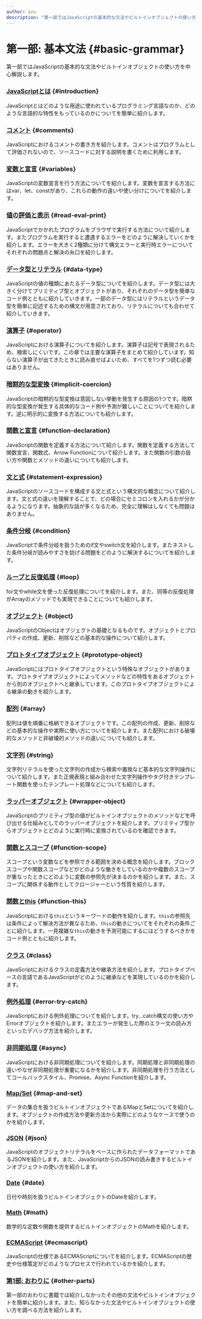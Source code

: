 ```yaml
---
author: azu
description: "第一部ではJavaScriptの基本的な文法やビルトインオブジェクトの使い方についてを紹介します。第一部で学ぶ内容の殆どはECMAScriptで定義された内容となります。そのため、流行に左右されにくい知識を学ぶことになります。"
---
```


# 第一部: 基本文法 {#basic-grammar}

第一部ではJavaScriptの基本的な文法やビルトインオブジェクトの使い方を中心解説します。

### [JavaScriptとは](introduction/README.md) {#introduction}

JavaScriptとはどのような用途に使われているプログラミング言語なのか、どのような言語的な特性をもっているのかについてを簡単に紹介します。

### [コメント](comments/README.md) {#comments}

JavaScriptにおけるコメントの書き方を紹介します。コメントはプログラムとして評価されないので、ソースコードに対する説明を書くために利用します。

### [変数と宣言](variables/README.md) {#variables}

JavaScriptの変数宣言を行う方法についてを紹介します。変数を宣言する方法にはvar、let、constがあり、これらの動作の違いや使い分けについてを紹介します。

### [値の評価と表示](read-eval-print/README.md) {#read-eval-print}

JavaScriptでかかれたプログラムをブラウザで実行する方法について紹介します。またプログラムを実行すると遭遇するエラーをどのように解決していくかを紹介します。エラーを大きく2種類に分けて構文エラーと実行時エラーについてそれぞれの問題点と解決の糸口を紹介します。

### [データ型とリテラル](data-type/README.md) {#data-type}

JavaScriptの値の種類にあたるデータ型についてを紹介します。データ型には大きく分けてプリミティブ型とオブジェクトがあり、それぞれのデータ型を簡単なコード例とともに紹介していきます。一部のデータ型にはリテラルというデータ型を簡単に記述するための構文が用意されており、リテラルについても合わせて紹介していきます。

### [演算子](operator/README.md) {#operator}

JavaScriptにおける演算子についてを紹介します。演算子は記号で表現されるため、検索しにくいです。この章では主要な演算子をまとめて紹介しています。知らない演算子が出てきたときに読み直せばよいため、すべてを1つずつ読む必要はありません。

### [暗黙的な型変換](implicit-coercion/README.md) {#implicit-coercion}

JavaScriptの暗黙的な型変換は意図しない挙動を発生する原因の1つです。暗黙的な型変換が発生する具体的なコード例や予測が難しいことについてを紹介します。逆に明示的に変換する方法についても紹介します。

### [関数と宣言](function-declaration/README.md) {#function-declaration}

JavaScriptの関数を定義する方法について紹介します。関数を定義する方法して関数宣言、関数式、Arrow Functionについて紹介します。また関数の引数の扱い方や関数とメソッドの違いについても紹介します。

### [文と式](statement-expression/README.md) {#statement-expression}

JavaScriptのソースコードを構成する文と式という構文的な概念について紹介します。文と式の違いを理解することで、どの場合にセミコロンを入れるかが分かるようになります。抽象的な話が多くなるため、完全に理解はしなくても問題はありません。

### [条件分岐](condition/README.md) {#condition}

JavaScriptで条件分岐を扱うためのif文やswitch文を紹介します。またネストした条件分岐が読みやすさを妨げる問題をどのように解決するについてを紹介します。

### [ループと反復処理](loop/README.md) {#loop}

for文やwhile文を使った反復処理についてを紹介します。また、同等の反復処理がArrayのメソッドでも実現できることについても紹介します。

### [オブジェクト](object/README.md) {#object}

JavaScriptのObjectはオブジェクトの基礎となるものです。オブジェクトとプロパティの作成、更新、削除などの基本的な操作について紹介します。

### [プロトタイプオブジェクト](prototype-object/README.md) {#prototype-object}

JavaScriptにはプロトタイプオブジェクトという特殊なオブジェクトがあります。プロトタイプオブジェクトによってメソッドなどの特性をあるオブジェクトから別のオブジェクトへと継承しています。このプロトタイプオブジェクトによる継承の動きを紹介します。

### [配列](array/README.md) {#array}

配列は値を順番に格納できるオブジェクトです。この配列の作成、更新、削除などの基本的な操作や実際に使い方についてを紹介します。また配列における破壊的なメソッドと非破壊的メソッドの違いについても紹介します。

### [文字列](string/README.md) {#string}

文字列リテラルを使った文字列の作成から検索や置換など基本的な文字列操作について紹介します。また正規表現と組み合わせた文字列操作やタグ付きテンプレート関数を使ったテンプレート処理などについても紹介します。

### [ラッパーオブジェクト](wrapper-object/README.md) {#wrapper-object}

JavaScriptのプリミティブ型の値がビルトインオブジェクトのメソッドなどを呼び出せる仕組みとしてのラッパーオブジェクトを紹介します。プリミティブ型からオブジェクトとどのように実行時に変換されているのを確認できます。

### [関数とスコープ](function-scope/README.md) {#function-scope}

スコープという変数などを参照できる範囲を決める概念を紹介します。ブロックスコープや関数スコープなどがどのような働きをしているのかや複数のスコープが重なったときにどのように変数の参照先が決まるのかを紹介します。また、スコープに関係する動作としてクロージャーという性質を紹介します。

### [関数とthis](function-this/README.md) {#function-this}

JavaScriptにおける`this`というキーワードの動作を紹介します。`this`の参照先は条件によって解決方法が異なるため、`this`の動きについてをそれぞれの条件ごとに紹介します。一見複雑な`this`の動きを予測可能にするにはどうするべきかをコード例とともに紹介します。

### [クラス](class/README.md) {#class}

JavaScriptにおけるクラスの定義方法や継承方法を紹介します。プロトタイプベースの言語であるJavaScriptがどのように継承などを実現しているのかを紹介します。

### [例外処理](error-try-catch/README.md) {#error-try-catch}

JavaScriptにおける例外処理についてを紹介します。try...catch構文の使い方やErrorオブジェクトを紹介します。またエラーが発生した際のエラー文の読み方といったデバッグ方法を紹介します。

### [非同期処理](async/README.md) {#async}

JavaScriptにおける非同期処理についてを紹介します。同期処理と非同期処理の違いやなぜ非同期処理が重要になるかを紹介します。非同期処理を行う方法としてコールバックスタイル、Promise、Async Functionを紹介します。

### [Map/Set](map-and-set/README.md) {#map-and-set}

データの集合を扱うビルトインオブジェクトであるMapとSetについてを紹介します。オブジェクトの作成方法や更新方法から実際にどのようなケースで使うのかを紹介します。

### [JSON](json/README.md) {#json}

JavaScriptのオブジェクトリテラルをベースに作られたデータフォーマットであるJSONを紹介します。また、JavaScriptからのJSONの読み書きするビルトインオブジェクトの使い方を紹介します。

### [Date](date/README.md) {#date}

日付や時刻を扱うビルトインオブジェクトのDateを紹介します。

### [Math](math/README.md) {#math}

数学的な定数や関数を提供するビルトインオブジェクトのMathを紹介します。

### [ECMAScript](ecmascript/README.md) {#ecmascript}

JavaScriptの仕様であるECMAScriptについてを紹介します。ECMAScriptの歴史や仕様策定がどのようなプロセスで行われているかを紹介します。

### [第1部: おわりに](other-parts/README.md) {#other-parts}

第一部のおわりに書籍では紹介しなかったその他の文法やビルトインオブジェクトを簡単に紹介します。また、知らなかった文法やビルトインオブジェクトの使い方を調べる方法を紹介します。
